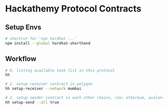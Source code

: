 # Hackathemy Protocol Contracts

## Setup Envs
```bash
# shortcut for 'npx hardhat ...'
npm install --global hardhat-shorthand
```

## Workflow
```bash
# 0. listing available task list in this protocol
hh 

# 1. setup receiver contract in polygon 
hh setup-receiver --network mumbai

# 2. setup sender contract in each other chains, (ex: ethereum, avalanche, bnb ...) 
hh setup-send --all true
```